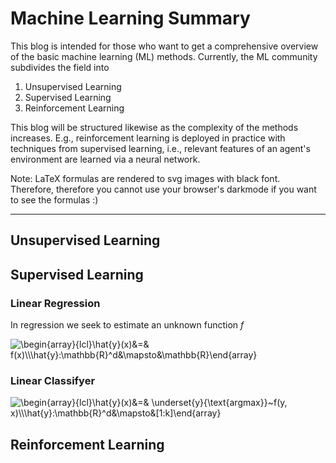  # Machine Learning Summary

This blog is intended for those who want to get a comprehensive overview of the basic machine learning (ML) methods. Currently, the ML community subdivides the field into
  1. Unsupervised Learning
  2. Supervised Learning
  3. Reinforcement Learning

This blog will be structured likewise as the complexity of the methods increases. E.g., reinforcement learning is deployed in practice with techniques from supervised learning, i.e., relevant features of an agent's environment are learned via a neural network.

Note: LaTeX formulas are rendered to svg images with black font. Therefore, therefore you cannot use your browser's darkmode if you want to see the formulas :)

---

## Unsupervised Learning

## Supervised Learning

### Linear Regression

In regression we seek to estimate an unknown function _f_        

<img src="https://latex.codecogs.com/svg.image?\begin{array}{lcl}\hat{y}(x)&=&&space;f(x)\\\hat{y}:\mathbb{R}^d&\mapsto&\mathbb{R}\end{array}" title="\begin{array}{lcl}\hat{y}(x)&=& f(x)\\\hat{y}:\mathbb{R}^d&\mapsto&\mathbb{R}\end{array}" />

                  
### Linear Classifyer

<img src="https://latex.codecogs.com/svg.image?\begin{array}{lcl}\hat{y}(x)&=&&space;\underset{y}{\text{argmax}}~f(y,&space;x)\\\hat{y}:\mathbb{R}^d&\mapsto&[1:k]\end{array}" title="\begin{array}{lcl}\hat{y}(x)&=& \underset{y}{\text{argmax}}~f(y, x)\\\hat{y}:\mathbb{R}^d&\mapsto&[1:k]\end{array}" />

## Reinforcement Learning

